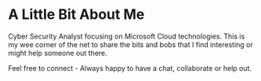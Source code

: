 # A Little Bit About Me

Cyber Security Analyst focusing on Microsoft Cloud technologies. This is my wee corner of the net to share the bits and bobs that I find interesting or might help someone out there.

Feel free to connect - Always happy to have a chat, collaborate or help out.
